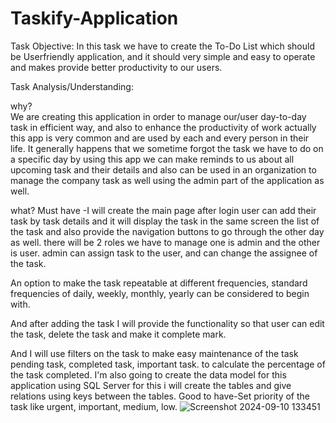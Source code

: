 # Taskify-Application

Task Objective:
In this task we have to create the To-Do List which should be Userfriendly application, and it should very simple and easy to operate and makes provide better productivity to our users.

Task Analysis/Understanding:

why?  
We are creating this application in order to manage our/user day-to-day task in efficient way, and also to enhance the productivity of work actually this app is very common and are used by each and every person in their life. It generally happens that we sometime forgot the task we have to do on a specific day by using this app we can make reminds to us about all upcoming task and their details and also can be used in an organization to manage the company task as well using the admin part of the application as well. 

what? 
Must have -I will create the main page after login user can add their task by task details and it will display the task in the same screen the list of the task and also provide the navigation buttons to go through the other day as well. there will be 2 roles we have to manage one is admin and the other is user. admin can assign task to the user, and can change the assignee of the task.

An option to make the task repeatable at different frequencies, standard frequencies of daily, weekly, monthly, yearly can be considered to begin with. 

And after adding the task I will provide the functionality so that user can edit the task, delete the task and make it complete mark.

And I will use filters on the task to make easy maintenance of the task pending task, completed task, important task. to calculate the percentage of the task completed. 
I'm also going to create the data model for this application using SQL Server for this i will create the tables and give relations using keys between the tables.
Good to have-Set priority of the task like urgent, important, medium, low.
![Screenshot 2024-09-10 133451](https://github.com/user-attachments/assets/46b8cb0d-1697-4da3-979d-10984c215f23)
